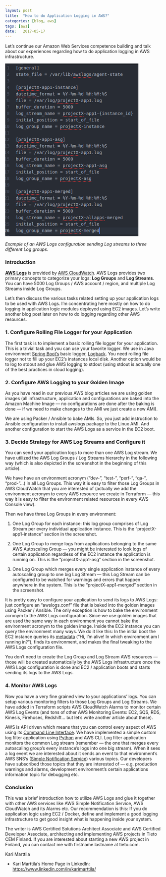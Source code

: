 ```yaml
---
layout:	post
title:	"How to do Application Logging in AWS?"
categories: [blog, aws]
tags: [aws]
date:	2017-05-17
---
```


  Let’s continue our Amazon Web Services competence building and talk about our experiences regarding how to do application logging in AWS infrastructure.

![](/img/2017-05-17-how-to-do-application-logging-in-aws_img_1.png)

*Example of an AWS Logs configuration sending Log streams to three different Log groups.*

### Introduction

[**AWS Logs**](http://docs.aws.amazon.com/AmazonCloudWatch/latest/logs/WhatIsCloudWatchLogs.html) is provided by [AWS CloudWatch](https://aws.amazon.com/cloudwatch/). AWS Logs provides two primary concepts to categorize your logs: **Log Groups** and **Log Streams**. You can have 5000 Log Groups / AWS account / region, and multiple Log Streams inside Log Groups.

Let’s then discuss the various tasks related setting up your application logs to be used with AWS Logs. I’m concentrating here mostly on how to do logging in application logic modules deployed using EC2 images. Let’s write another blog post later on how to do logging regarding other AWS resources.

### 1. Configure Rolling File Logger for your Application

The first task is to implement a basic rolling file logger for your application. This is a trivial task and you can use your favorite logger. We use in Java environment [Spring Boot’s](https://projects.spring.io/spring-boot/) basic logger, [Logback](https://logback.qos.ch/). You need rolling file logger not to fill up your EC2’s instances local disk. Another option would be to log to stdout and glue AWS logging to stdout (using stdout is actually one of the best practices in cloud logging).

### 2. Configure AWS Logging to your Golden Image

As you have read in our previous AWS blog articles we are using golden images (all infrastructure, application and configurations are baked into the Amazon Machine Image — no configurations are done after the baking is done — if we need to make changes to the AMI we just create a new AMI).

We are using Packer / Ansible to bake AMIs. So, you just add instruction to Ansible configuration to install awslogs package to the Linux AMI. And another configuration to start the AWS Logs as a service in the EC2 boot.

### 3. Decide Strategy for AWS Log Streams and Configure it

You can send your application logs to more than one AWS Log stream. We have utilized the AWS Log Groups / Log Streams hierarchy in the following way (which is also depicted in the screenshot in the beginning of this article).

We have have an environment acronym (“dev-”, “test-”, “perf-”, “qa-”, “prod-”…) in all Log Groups. This way it is easy to filter those Log Groups in AWS CloudWatch that you are interested of (actually we add the environment acronym to every AWS resource we create in Terraform — this way it is easy to filter the environment related resources in every AWS Console view).

Then we have three Log Groups in every environment:

1. One Log Group for each instance: this log group comprises of Log Stream per every individual application instance. This is the “projectX-app1-instance” section in the screenshot.

2. One Log Group to merge logs from applications belonging to the same AWS Autoscaling Group — you might be interested to look logs of certain application regardless of the EC2 instance the application is running on. This is the “projectX-app1-asg” section in the screenshot.

3. One Log Group which merges every single application instance of every autoscaling group to one big Log Stream — this Log Stream can be configured to be watched for warnings and errors that happen anywhere in the system. This is the “projectX-app1-merged” section in the screenshot.

It is pretty easy to configure your application to send its logs to AWS Logs: just configure an “awslogs.conf” file that is baked into the golden images using Packer / Ansible. The only exception is how to bake the environment acronym to the AWS Logs configuration. Since we use golden images that are used the same way in each environment you cannot bake the environment acronym to the golden image. Inside the EC2 instance you can query the environment many ways. We do it like this: In the initial boot the EC2 instance queries its [metadata](http://docs.aws.amazon.com/AWSEC2/latest/UserGuide/ec2-instance-metadata.html) (“Hi, I’m alive! In which environment am I running in?”), finds its environment, and makes the final tweaking to the AWS Logs configuration file.

You don’t need to create the Log Group and Log Stream AWS resources — those will be created automatically by the AWS Logs infrastructure once the AWS Logs configuration is done and EC2 / application boots and starts sending its logs to the AWS Logs.

### 4. Monitor AWS Logs

Now you have a very fine grained view to your applications’ logs. You can setup various monitoring filters to those Log Groups and Log Streams. We have added in Terraform scripts AWS CloudWatch Alarms to monitor certain AWS Log Events (and tons of other AWS Monitoring Events: EC2, SQS, RDS, Kinesis, Firehoses, Redshift… but let’s write another article about these).

AWS is API driven which means that you can control every aspect of AWS using its [Command Line Interface](https://aws.amazon.com/cli/). We have implemented a simple custom log filter application using [Python](https://www.python.org/) and AWS CLI. Log filter application monitors the common Log stream (remember — the one that merges every autoscaling group’s every instance’s logs into one big stream). When it sees a log event we are interested about it sends an event to that environment’s AWS SNS’s ([Simple Notification Service](https://aws.amazon.com/sns/)) various topics. Our developers have subscribed those topics that they are interested of — e.g. production warnings and alarms, development environment’s certain applications information topic for debugging etc.

### Conclusion

This was a brief introduction how to utilize AWS Logs and glue it together with other AWS services like AWS Simple Notification Service, AWS CloudWatch and its Alarms etc. Our recommendation is this: If you do application logic using EC2 / Docker, define and implement a good logging infrastructure to get good insight what is happening inside your system.

The writer is AWS Certified Solutions Architect Associate and AWS Certified Developer Associate, architecting and implementing AWS projects in Tieto CEM Finland. If you are interested about starting a new AWS project in Finland, you can contact me with firstname.lastname at tieto.com.

Kari Marttila

* Kari Marttila’s Home Page in LinkedIn: <https://www.linkedin.com/in/karimarttila/>
  
